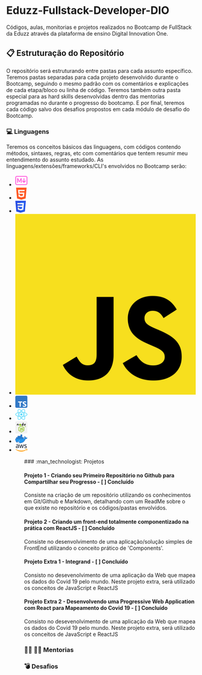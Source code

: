 # Eduzz-Fullstack-Developer-DIO

Códigos, aulas, monitorias e projetos realizados no Bootcamp de FullStack da Eduzz através da plataforma de ensino Digital Innovation One. 

## :clipboard: Estruturação do Repositório
O repositório será estruturando entre pastas para cada assunto específico.  Teremos pastas separadas para cada projeto desenvolvido durante o Bootcamp, seguindo o mesmo padrão com os comentários e explicações de cada etapa/bloco ou linha de código. Teremos também outra pasta especial para as hard skills desenvolvidas dentro das mentorias programadas no durante o progresso do bootcamp. E por final, teremos cada código salvo dos desafios propostos em cada módulo de desafio do Bootcamp.

### :computer: Linguagens

Teremos os conceitos básicos das linguagens, com códigos contendo métodos, sintaxes, regras, etc com comentários que tentem resumir meu entendimento do assunto estudado. As linguagens/extensões/frameworks/CLI's envolvidos no Bootcamp serão: 
<ul> 
    <li><img src="./Images/markdown-icon.png"> </li> 
    <li><img src="./Images/html icon.png"></li>
    <li><img src="./Images/css icon.png"></li>
    <li><img src="./Images/js icon.png"></li>
    <li><img src="./Images/typescript icon.png"></li>
    <li><img src="./Images/reactjs icon.png"></li>
    <li><img src="./Images/nodejs icon.png"></li>
    <li><img src="./Images/docker icon.png"></li>
    <li><img src="./Images/aws icon.png"></li>
<ul>
### :man_technologist: Projetos

#### Projeto 1 - Criando seu Primeiro Repositório no Github para Compartilhar seu Progresso - [ ] Concluído
Consiste na criação de um repositório utilizando os conhecimentos em Git/Github e Markdown, detalhando com um ReadMe sobre o que existe no repositório e os códigos/pastas envolvidos.

#### Projeto 2 - Criando um front-end totalmente componentizado na prática com ReactJS - [ ] Concluído
Consiste no desenvolvimento de uma aplicação/solução simples de FrontEnd utilizando o conceito prático de 'Components'.

#### Projeto Extra 1 - Integrand - [ ] Concluído
Consisto no desevenolvimento de uma aplicação da Web que mapea os dados do Covid 19 pelo mundo. Neste projeto extra, será utilizado
os conceitos de JavaScript e ReactJS

#### Projeto Extra 2 - Desenvolvendo uma Progressive Web Application com React para Mapeamento do Covid 19 - [ ] Concluído
Consisto no desevenolvimento de uma aplicação da Web que mapea os dados do Covid 19 pelo mundo. Neste projeto extra, será utilizado
os conceitos de JavaScript e ReactJS

### :woman_teacher: :man_teacher: Mentorias
### :bomb: Desafios